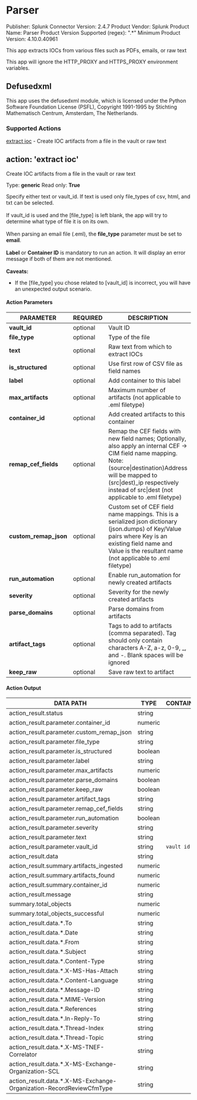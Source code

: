 [comment]: # "Auto-generated SOAR connector documentation"
# Parser

Publisher: Splunk
Connector Version: 2\.4\.7
Product Vendor: Splunk
Product Name: Parser
Product Version Supported (regex): "\.\*"
Minimum Product Version: 4\.10\.0\.40961

This app extracts IOCs from various files such as PDFs, emails, or raw text

[comment]: # " File: readme.md"
[comment]: # "        Copyright (c) 2017-2022 Splunk Inc."
[comment]: # ""
[comment]: # "Licensed under the Apache License, Version 2.0 (the 'License');"
[comment]: # "you may not use this file except in compliance with the License."
[comment]: # "You may obtain a copy of the License at"
[comment]: # ""
[comment]: # "    http://www.apache.org/licenses/LICENSE-2.0"
[comment]: # ""
[comment]: # "Unless required by applicable law or agreed to in writing, software distributed under"
[comment]: # "the License is distributed on an 'AS IS' BASIS, WITHOUT WARRANTIES OR CONDITIONS OF ANY KIND,"
[comment]: # "either express or implied. See the License for the specific language governing permissions"
[comment]: # "and limitations under the License."
[comment]: # ""
This app will ignore the HTTP_PROXY and HTTPS_PROXY environment variables.

## Defusedxml

This app uses the defusedxml module, which is licensed under the Python Software Foundation License
(PSFL), Copyright 1991-1995 by Stichting Mathematisch Centrum, Amsterdam, The Netherlands.


### Supported Actions
[extract ioc](#action-extract-ioc) - Create IOC artifacts from a file in the vault or raw text

## action: 'extract ioc'
Create IOC artifacts from a file in the vault or raw text

Type: **generic**
Read only: **True**

Specify either text or vault\_id\. If text is used only file\_types of csv, html, and txt can be selected\. <br/><br/>If vault\_id is used and the \[file\_type\] is left blank, the app will try to determine what type of file it is on its own\. <br/><br/> When parsing an email file \(\.eml\), the <b>file\_type</b> parameter must be set to <b>email</b>\. <br/> <br/> <b>Label</b> or <b>Container ID</b> is mandatory to run an action\. It will display an error message if both of them are not mentioned\. <br/> <br/> <b> Caveats\:</b> <ul><li>If the \[file\_type\] you chose related to \[vault\_id\] is incorrect, you will have an unexpected output scenario\.</li></ul>

#### Action Parameters
PARAMETER | REQUIRED | DESCRIPTION | TYPE | CONTAINS
--------- | -------- | ----------- | ---- | --------
**vault\_id** |  optional  | Vault ID | string |  `vault id`
**file\_type** |  optional  | Type of the file | string |
**text** |  optional  | Raw text from which to extract IOCs | string |
**is\_structured** |  optional  | Use first row of CSV file as field names | boolean |
**label** |  optional  | Add container to this label | string |
**max\_artifacts** |  optional  | Maximum number of artifacts \(not applicable to \.eml filetype\) | numeric |
**container\_id** |  optional  | Add created artifacts to this container | numeric |
**remap\_cef\_fields** |  optional  | Remap the CEF fields with new field names; Optionally, also apply an internal CEF \-> CIM field name mapping\. Note\: \(source\|destination\)Address will be mapped to \(src\|dest\)\_ip respectively instead of src\|dest \(not applicable to \.eml filetype\) | string |
**custom\_remap\_json** |  optional  | Custom set of CEF field name mappings\. This is a serialized json dictionary \(json\.dumps\) of Key/Value pairs where Key is an existing field name and Value is the resultant name \(not applicable to \.eml filetype\) | string |
**run\_automation** |  optional  | Enable run\_automation for newly created artifacts | boolean |
**severity** |  optional  | Severity for the newly created artifacts | string |
**parse\_domains** |  optional  | Parse domains from artifacts | boolean |
**artifact\_tags** |  optional  | Tags to add to artifacts \(comma separated\)\. Tag should only contain characters A\-Z, a\-z, 0\-9, \_, and \-\. Blank spaces will be ignored | string |
**keep\_raw** |  optional  | Save raw text to artifact | boolean |

#### Action Output
DATA PATH | TYPE | CONTAINS
--------- | ---- | --------
action\_result\.status | string |
action\_result\.parameter\.container\_id | numeric |
action\_result\.parameter\.custom\_remap\_json | string |
action\_result\.parameter\.file\_type | string |
action\_result\.parameter\.is\_structured | boolean |
action\_result\.parameter\.label | string |
action\_result\.parameter\.max\_artifacts | numeric |
action\_result\.parameter\.parse\_domains | boolean |
action\_result\.parameter\.keep\_raw | boolean |
action\_result\.parameter\.artifact\_tags | string |
action\_result\.parameter\.remap\_cef\_fields | string |
action\_result\.parameter\.run\_automation | boolean |
action\_result\.parameter\.severity | string |
action\_result\.parameter\.text | string |
action\_result\.parameter\.vault\_id | string |  `vault id`
action\_result\.data | string |
action\_result\.summary\.artifacts\_ingested | numeric |
action\_result\.summary\.artifacts\_found | numeric |
action\_result\.summary\.container\_id | numeric |
action\_result\.message | string |
summary\.total\_objects | numeric |
summary\.total\_objects\_successful | numeric |
action\_result\.data\.\*\.To | string |
action\_result\.data\.\*\.Date | string |
action\_result\.data\.\*\.From | string |
action\_result\.data\.\*\.Subject | string |
action\_result\.data\.\*\.Content\-Type | string |
action\_result\.data\.\*\.X\-MS\-Has\-Attach | string |
action\_result\.data\.\*\.Content\-Language | string |
action\_result\.data\.\*\.Message\-ID | string |
action\_result\.data\.\*\.MIME\-Version | string |
action\_result\.data\.\*\.References | string |
action\_result\.data\.\*\.In\-Reply\-To | string |
action\_result\.data\.\*\.Thread\-Index | string |
action\_result\.data\.\*\.Thread\-Topic | string |
action\_result\.data\.\*\.X\-MS\-TNEF\-Correlator | string |
action\_result\.data\.\*\.X\-MS\-Exchange\-Organization\-SCL | string |
action\_result\.data\.\*\.X\-MS\-Exchange\-Organization\-RecordReviewCfmType | string |
